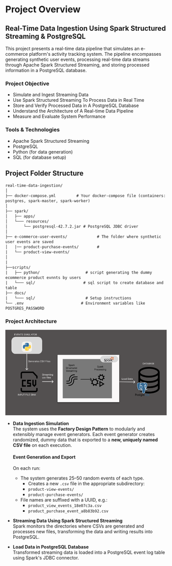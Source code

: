 
# Project Overview

## Real-Time Data Ingestion Using Spark Structured Streaming & PostgreSQL

This project presents a real-time data pipeline that simulates an e-commerce platform's activity tracking system. The pipeline encompasses generating synthetic user events, processing real-time data streams through Apache Spark Structured Streaming, and storing processed information in a PostgreSQL database.

### Project Objective
- Simulate and Ingest Streaming Data
- Use Spark Structured Streaming To Process Data in Real Time
- Store and Verify Processed Data in A PostgreSQL Database
- Understand the Architecture of A Real-time Data Pipeline
- Measure and Evaluate System Performance

### Tools & Technologies 
- Apache Spark Structured Streaming
- PostgreSQL
- Python (for data generation)
- SQL (for database setup)


## Project Folder Structure
```
real-time-data-ingestion/
│
├── docker-compose.yml         # Your docker-compose file (containers: postgres, spark-master, spark-worker)
│
├── spark/
│   ├── apps/
│   └─── resources/
│       └── postgresql-42.7.2.jar # PostgreSQL JDBC driver
│
├── e-commerce-user-events/             # The folder where synthetic user events are saved
│   |── product-purchase-events/        # 
|   └── product-view-events/
│
|
├──scripts/
|   ├── python/                    # script generating the dummy ecommerce product evnnts by users
|   └─── sql/                     # sql script to create database and table
├── docs/
|   └─── sql/                      # Setup instructions
└── .env                         # Environment variables like POSTGRES_PASSWORD
```




### Project Architecture
![System Architecture](./system_architecture.png)
- **Data Ingestion Simulation**  
  The system uses the **Factory Design Pattern** to modularly and extensibly manage event generators. Each event generator creates randomized, dummy data that is exported to a **new, uniquely named CSV file** on each execution.

  #### Event Generation and Export
    On each run:
    - The system generates 25–50 random events of each type.
        - Creates a new `.csv` file in the appropriate subdirectory:
        - `product-view-events/`
        - `product-purchase-events/`
    - File names are suffixed with a UUID, e.g.:
        - `product_view_events_18e07c3a.csv`
        - `product_purchase_event_a8b83b92.csv`



- **Streaming Data Using Spark Structured Streaming**  
  Spark monitors the directories where CSVs are generated and processes new files, transforming the data and writing results into PostgreSQL.

- **Load Data in PostgreSQL Database**  
  Transformed streaming data is loaded into a PostgreSQL event log table using Spark's JDBC connector.
